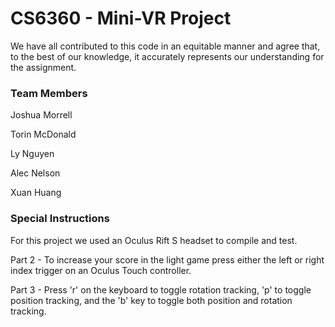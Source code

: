 # CS6360 - Mini-VR Project

We have all contributed to this code in an equitable manner and agree that, to the best of our knowledge, it accurately represents our understanding for the assignment.


### Team Members

Joshua Morrell

Torin McDonald

Ly Nguyen 

Alec Nelson

Xuan Huang



### Special Instructions

For this project we used an Oculus Rift S headset to compile and test.

Part 2 - To increase your score in the light game press either the left or right index trigger on an Oculus Touch controller.

Part 3 - Press 'r' on the keyboard to toggle rotation tracking, 'p' to toggle position tracking, and the 'b' key to toggle both position and rotation tracking.
